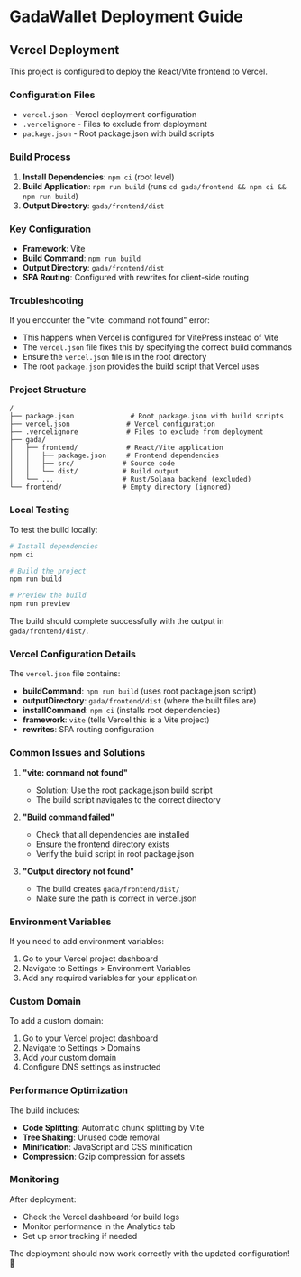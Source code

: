 # GadaWallet Deployment Guide

## Vercel Deployment

This project is configured to deploy the React/Vite frontend to Vercel.

### Configuration Files

- `vercel.json` - Vercel deployment configuration
- `.vercelignore` - Files to exclude from deployment
- `package.json` - Root package.json with build scripts

### Build Process

1. **Install Dependencies**: `npm ci` (root level)
2. **Build Application**: `npm run build` (runs `cd gada/frontend && npm ci && npm run build`)
3. **Output Directory**: `gada/frontend/dist`

### Key Configuration

- **Framework**: Vite
- **Build Command**: `npm run build`
- **Output Directory**: `gada/frontend/dist`
- **SPA Routing**: Configured with rewrites for client-side routing

### Troubleshooting

If you encounter the "vite: command not found" error:
- This happens when Vercel is configured for VitePress instead of Vite
- The `vercel.json` file fixes this by specifying the correct build commands
- Ensure the `vercel.json` file is in the root directory
- The root `package.json` provides the build script that Vercel uses

### Project Structure

```
/
├── package.json              # Root package.json with build scripts
├── vercel.json              # Vercel configuration
├── .vercelignore            # Files to exclude from deployment
├── gada/
│   ├── frontend/            # React/Vite application
│   │   ├── package.json     # Frontend dependencies
│   │   ├── src/            # Source code
│   │   └── dist/           # Build output
│   └── ...                 # Rust/Solana backend (excluded)
└── frontend/               # Empty directory (ignored)
```

### Local Testing

To test the build locally:

```bash
# Install dependencies
npm ci

# Build the project
npm run build

# Preview the build
npm run preview
```

The build should complete successfully with the output in `gada/frontend/dist/`.

### Vercel Configuration Details

The `vercel.json` file contains:
- **buildCommand**: `npm run build` (uses root package.json script)
- **outputDirectory**: `gada/frontend/dist` (where the built files are)
- **installCommand**: `npm ci` (installs root dependencies)
- **framework**: `vite` (tells Vercel this is a Vite project)
- **rewrites**: SPA routing configuration

### Common Issues and Solutions

1. **"vite: command not found"**
   - Solution: Use the root package.json build script
   - The build script navigates to the correct directory

2. **"Build command failed"**
   - Check that all dependencies are installed
   - Ensure the frontend directory exists
   - Verify the build script in root package.json

3. **"Output directory not found"**
   - The build creates `gada/frontend/dist/`
   - Make sure the path is correct in vercel.json

### Environment Variables

If you need to add environment variables:
1. Go to your Vercel project dashboard
2. Navigate to Settings > Environment Variables
3. Add any required variables for your application

### Custom Domain

To add a custom domain:
1. Go to your Vercel project dashboard
2. Navigate to Settings > Domains
3. Add your custom domain
4. Configure DNS settings as instructed

### Performance Optimization

The build includes:
- **Code Splitting**: Automatic chunk splitting by Vite
- **Tree Shaking**: Unused code removal
- **Minification**: JavaScript and CSS minification
- **Compression**: Gzip compression for assets

### Monitoring

After deployment:
- Check the Vercel dashboard for build logs
- Monitor performance in the Analytics tab
- Set up error tracking if needed

The deployment should now work correctly with the updated configuration! 🚀